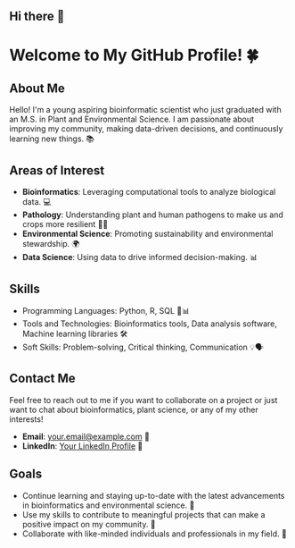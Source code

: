 ## Hi there 👋

# Welcome to My GitHub Profile! 🍀

## About Me

Hello! I'm a young aspiring bioinformatic scientist who just graduated with an M.S. in Plant and Environmental Science. I am passionate about improving my community, making data-driven decisions, and continuously learning new things. 📚

## Areas of Interest

- **Bioinformatics**: Leveraging computational tools to analyze biological data. 💻
- **Pathology**: Understanding plant and human pathogens to make us and crops more resilient 💪🏻
- **Environmental Science**: Promoting sustainability and environmental stewardship. 🌍
- **Data Science**: Using data to drive informed decision-making. 📊

## Skills

- Programming Languages: Python, R, SQL 🐍📊
- Tools and Technologies: Bioinformatics tools, Data analysis software, Machine learning libraries 🛠️
- Soft Skills: Problem-solving, Critical thinking, Communication 💡🗣️

## Contact Me

Feel free to reach out to me if you want to collaborate on a project or just want to chat about bioinformatics, plant science, or any of my other interests!

- **Email**: your.email@example.com 📧
- **LinkedIn**: [Your LinkedIn Profile](https://www.linkedin.com/in/yourprofile) 🔗

## Goals

- Continue learning and staying up-to-date with the latest advancements in bioinformatics and environmental science. 📖
- Use my skills to contribute to meaningful projects that can make a positive impact on my community. 🌟
- Collaborate with like-minded individuals and professionals in my field. 🤝
